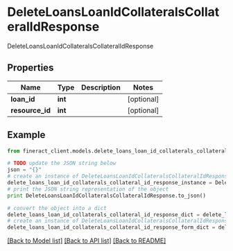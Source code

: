 # DeleteLoansLoanIdCollateralsCollateralIdResponse

DeleteLoansLoanIdCollateralsCollateralIdResponse

## Properties

Name | Type | Description | Notes
------------ | ------------- | ------------- | -------------
**loan_id** | **int** |  | [optional] 
**resource_id** | **int** |  | [optional] 

## Example

```python
from fineract_client.models.delete_loans_loan_id_collaterals_collateral_id_response import DeleteLoansLoanIdCollateralsCollateralIdResponse

# TODO update the JSON string below
json = "{}"
# create an instance of DeleteLoansLoanIdCollateralsCollateralIdResponse from a JSON string
delete_loans_loan_id_collaterals_collateral_id_response_instance = DeleteLoansLoanIdCollateralsCollateralIdResponse.from_json(json)
# print the JSON string representation of the object
print DeleteLoansLoanIdCollateralsCollateralIdResponse.to_json()

# convert the object into a dict
delete_loans_loan_id_collaterals_collateral_id_response_dict = delete_loans_loan_id_collaterals_collateral_id_response_instance.to_dict()
# create an instance of DeleteLoansLoanIdCollateralsCollateralIdResponse from a dict
delete_loans_loan_id_collaterals_collateral_id_response_form_dict = delete_loans_loan_id_collaterals_collateral_id_response.from_dict(delete_loans_loan_id_collaterals_collateral_id_response_dict)
```
[[Back to Model list]](../README.md#documentation-for-models) [[Back to API list]](../README.md#documentation-for-api-endpoints) [[Back to README]](../README.md)


